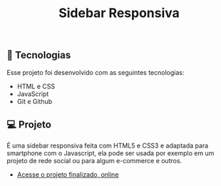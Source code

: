 <h1 align="center"> Sidebar Responsiva </h1>
<br>

## 🚀 Tecnologias

Esse projeto foi desenvolvido com as seguintes tecnologias:

- HTML e CSS
- JavaScript
- Git e Github

## 💻 Projeto

É uma sidebar responsiva feita com HTML5 e CSS3 e adaptada para smartphone com o Javascript, ela pode ser usada por exemplo em um projeto de rede social ou para algum e-commerce e outros.

- [Acesse o projeto finalizado, online](https://guipardindev.github.io/Sidebar-Responsive/)
